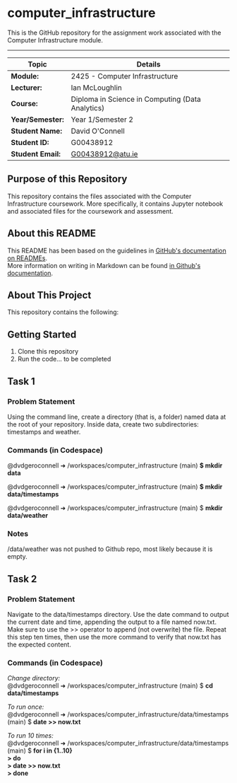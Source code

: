 # computer_infrastructure  
This is the GitHub repository for the assignment work associated with the Computer Infrastructure module.  
***  
  
| Topic | Details |
|---------|-------------|
| **Module:**  | 2425 - Computer Infrastructure  |
| **Lecturer:**  | Ian McLoughlin  | 
| **Course:**  | Diploma in Science in Computing (Data Analytics)  |
| **Year/Semester:**  | Year 1/Semester 2  |
| **Student Name:**  | David O'Connell  |
| **Student ID:**  | G00438912  |
| **Student Email:**  | G00438912@atu.ie  |  

## Purpose of this Repository   
This repository contains the files associated with the Computer Infrastructure coursework. More specifically, it contains Jupyter notebook and associated files for the coursework and assessment.  

## About this README  
This README has been based on the guidelines in [GitHub's documentation on READMEs](https://docs.github.com/en/repositories/managing-your-repositorys-settings-and-features/customizing-your-repository/about-readmes).  
More information on writing in Markdown can be found [in Github's documentation](https://docs.github.com/en/get-started/writing-on-github/getting-started-with-writing-and-formatting-on-github/basic-writing-and-formatting-syntax). 

## About This Project  
This repository contains the following:  

## Getting Started
1. Clone this repository
2. Run the code... to be completed

## Task 1
### Problem Statement
Using the command line, create a directory (that is, a folder) named data at the root of your repository. Inside data, create two subdirectories: timestamps and weather.  

### Commands (in Codespace)
@dvdgeroconnell ➜ /workspaces/computer_infrastructure (main) **$ mkdir data**   

@dvdgeroconnell ➜ /workspaces/computer_infrastructure (main) **$ mkdir data/timestamps**   

@dvdgeroconnell ➜ /workspaces/computer_infrastructure (main) $ **mkdir data/weather**     

### Notes
/data/weather was not pushed to Github repo, most likely because it is empty.

## Task 2
### Problem Statement
Navigate to the data/timestamps directory. Use the date command to output the current date and time, appending the output to a file named now.txt. Make sure to use the >> operator to append (not overwrite) the file. Repeat this step ten times, then use the more command to verify that now.txt has the expected content.   

### Commands (in Codespace)

*Change directory:*  
@dvdgeroconnell ➜ /workspaces/computer_infrastructure (main) $ **cd data/timestamps**  

*To run once:*  
@dvdgeroconnell ➜ /workspaces/computer_infrastructure/data/timestamps (main) $ **date >> now.txt**  

*To run 10 times:*  
@dvdgeroconnell ➜ /workspaces/computer_infrastructure/data/timestamps (main) $ **for i in {1..10}**  
**> do**  
**> date >> now.txt**  
**> done**  

